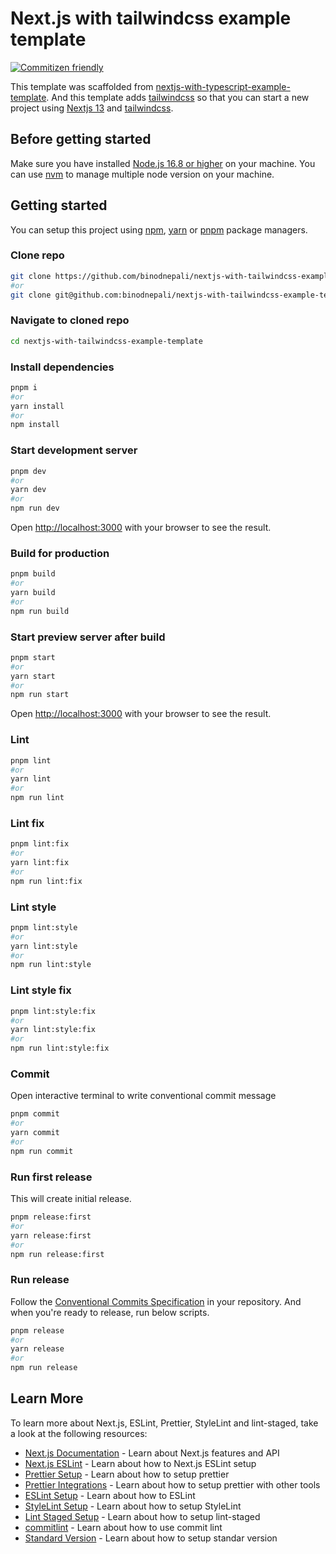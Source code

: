 # Next.js with tailwindcss example template

[![Commitizen friendly](https://img.shields.io/badge/commitizen-friendly-brightgreen.svg)](http://commitizen.github.io/cz-cli/)

This template was scaffolded from [nextjs-with-typescript-example-template](https://github.com/binodnepali/nextjs-with-typescript-example-template). And this template adds [tailwindcss](https://tailwindcss.com/) so that you can  start a new project using [Nextjs 13](https://nextjs.org/) and [tailwindcss](https://tailwindcss.com/).

## Before getting started

Make sure you have installed [Node.js 16.8 or higher](https://nodejs.org/en/) on your machine. You can use [nvm](https://github.com/nvm-sh/nvm) to manage multiple node version on your machine.

## Getting started

You can setup this project using [npm](https://www.npmjs.com/), [yarn](https://yarnpkg.com/) or [pnpm](https://pnpm.io/) package managers.

### Clone repo

```bash
git clone https://github.com/binodnepali/nextjs-with-tailwindcss-example-template.git
#or
git clone git@github.com:binodnepali/nextjs-with-tailwindcss-example-template.git
```

### Navigate to cloned repo

```bash
cd nextjs-with-tailwindcss-example-template
```

### Install dependencies

```bash
pnpm i
#or
yarn install
#or
npm install
```

### Start development server

```bash
pnpm dev
#or
yarn dev
#or
npm run dev
```

Open [http://localhost:3000](http://localhost:3000) with your browser to see the result.

### Build for production

```bash
pnpm build
#or
yarn build
#or
npm run build
```

### Start preview server after build

```bash
pnpm start
#or
yarn start
#or
npm run start
```

Open [http://localhost:3000](http://localhost:3000) with your browser to see the result.

### Lint

```bash
pnpm lint
#or
yarn lint
#or 
npm run lint
```

### Lint fix

```bash
pnpm lint:fix
#or
yarn lint:fix
#or 
npm run lint:fix
```

### Lint style

```bash
pnpm lint:style
#or
yarn lint:style
#or 
npm run lint:style
```

### Lint style fix

```bash
pnpm lint:style:fix
#or
yarn lint:style:fix
#or 
npm run lint:style:fix
```

### Commit

Open interactive terminal to write conventional commit message

```bash
pnpm commit
#or
yarn commit
#or 
npm run commit
```

### Run first release

This will create initial release.

```bash
pnpm release:first
#or
yarn release:first
#or
npm run release:first
```

### Run release

Follow the [Conventional Commits Specification](https://www.conventionalcommits.org/en/v1.0.0/) in your repository. And when you're ready to release, run below scripts.

```bash
pnpm release
#or
yarn release
#or
npm run release
```

## Learn More

To learn more about Next.js, ESLint, Prettier, StyleLint and lint-staged, take a look at the following resources:

* [Next.js Documentation](https://nextjs.org/docs) - Learn about Next.js features and API
* [Next.js ESLint](https://nextjs.org/docs/basic-features/eslint) - Learn about how to Next.js ESLint setup
* [Prettier Setup](https://prettier.io/docs/en/install.html) - Learn about how to setup prettier
* [Prettier Integrations](https://prettier.io/docs/en/related-projects.html) - Learn about how to setup prettier with other tools
* [ESLint Setup](https://eslint.org/docs/user-guide/getting-started) - Learn about how to ESLint
* [StyleLint Setup](https://stylelint.io/user-guide/get-started) - Learn about how to setup StyleLint
* [Lint Staged Setup](https://github.com/okonet/lint-staged) - Learn about how to setup lint-staged
* [commitlint](https://commitlint.js.org/) - Learn about how to use commit lint
* [Standard Version](https://github.com/conventional-changelog/standard-version) - Learn about how to setup standar version
